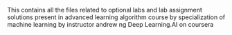This contains all the files related to optional labs and lab assignment solutions present in advanced learning algorithm course by specialization of machine learning by instructor andrew ng Deep Learning.AI on coursera
